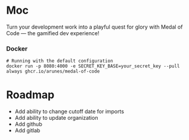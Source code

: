 # Moc

Turn your development work into a playful quest for glory with Medal of Code — the gamified dev experience!

### Docker

```shell
# Running with the default configuration
docker run -p 8080:4000 -e SECRET_KEY_BASE=your_secret_key --pull always ghcr.io/arunes/medal-of-code
```

# Roadmap

- Add ability to change cutoff date for imports
- Add ability to update organization
- Add github
- Add gitlab
